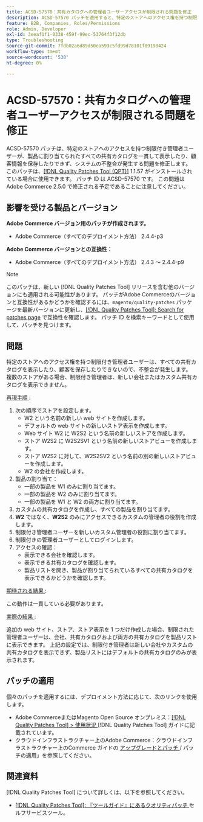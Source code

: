 ```yaml
---
title: ACSD-57570：共有カタログへの管理者ユーザーアクセスが制限される問題を修正
description: ACSD-57570 パッチを適用すると、特定のストアへのアクセス権を持つ制限付き管理者ユーザーが、製品に割り当てられたすべての共有カタログを一貫して表示したり、顧客情報を保存したりできず、システムの不整合が発生するAdobe Commerceの問題を修正できます。
feature: B2B, Companies, Roles/Permissions
role: Admin, Developer
exl-id: 3eeaf1f1-0338-459f-99ec-53764f3f12db
type: Troubleshooting
source-git-commit: 7fdb02a6d89d50ea593c5fd99d78101f89198424
workflow-type: tm+mt
source-wordcount: '538'
ht-degree: 0%

---
```


# ACSD-57570：共有カタログへの管理者ユーザーアクセスが制限される問題を修正

ACSD-57570 パッチは、特定のストアへのアクセスを持つ制限付き管理者ユーザーが、製品に割り当てられたすべての共有カタログを一貫して表示したり、顧客情報を保存したりできず、システムの不整合が発生する問題を修正します。 このパッチは、[[!DNL Quality Patches Tool (QPT)]](/help/tools/quality-patches-tool/quality-patches-tool-to-self-serve-quality-patches.md) 1.1.57 がインストールされている場合に使用できます。 パッチ ID は ACSD-57570 です。 この問題はAdobe Commerce 2.5.0 で修正される予定であることに注意してください。

## 影響を受ける製品とバージョン

**Adobe Commerce バージョン用のパッチが作成されます。**

* Adobe Commerce（すべてのデプロイメント方法） 2.4.4-p3

**Adobe Commerce バージョンとの互換性：**

* Adobe Commerce（すべてのデプロイメント方法） 2.4.3 ～ 2.4.4-p9

>[!NOTE]
>
>このパッチは、新しい [!DNL Quality Patches Tool] リリースを含む他のバージョンにも適用される可能性があります。 パッチがAdobe Commerceのバージョンと互換性があるかどうかを確認するには、`magento/quality-patches` パッケージを最新バージョンに更新し、[[!DNL Quality Patches Tool]: Search for patches page](https://experienceleague.adobe.com/tools/commerce-quality-patches/index.html) で互換性を確認します。 パッチ ID を検索キーワードとして使用して、パッチを見つけます。

## 問題

特定のストアへのアクセス権を持つ制限付き管理者ユーザーは、すべての共有カタログを表示したり、顧客を保存したりできないので、不整合が発生します。 複数のストアがある場合、制限付き管理者は、新しい会社またはカスタム共有カタログを表示できません。

<u> 再現手順 </u>:

1. 次の順序でストアを設定します。
   * W2 という名前の新しい web サイトを作成します。
   * デフォルトの web サイトの新しいストア表示を作成します。
   * Web サイト W2 に W2S2 という名前の新しいストアを作成します。
   * ストア W2S2 に W2S2SV1 という名前の新しいストアビューを作成します。
   * ストア W2S2 に対して、W2S2SV2 という名前の別の新しいストアビューを作成します。
   * W2 の会社を作成します。
1. 製品の割り当て：
   * 一部の製品を W1 のみに割り当てます。
   * 一部の製品を W2 のみに割り当てます。
   * 一部の製品を W1 と W2 の両方に割り当てます。
1. カスタムの共有カタログを作成し、すべての製品を割り当てます。
1. **W2** ではなく、**W2S2** のみにアクセスできるカスタムの管理者の役割を作成します。
1. 制限付き管理者ユーザーを新しいカスタム管理者の役割に割り当てます。
1. 制限付きの管理者ユーザーとしてログインします。
1. アクセスの確認：
   * 表示できる会社を確認します。
   * 表示できる共有カタログを確認します。
   * 製品リストを開き、製品が割り当てられているすべての共有カタログを表示できるかどうかを確認します。

<u> 期待される結果 </u>:

この動作は一貫している必要があります。

<u> 実際の結果 </u>:

追加の web サイト、ストア、ストア表示を 1 つだけ作成した場合、制限された管理者ユーザーは、会社、共有カタログおよび両方の共有カタログを製品リストに表示できます。 上記の設定では、制限付き管理者は新しい会社やカスタムの共有カタログを表示できず、製品リストにはデフォルトの共有カタログのみが表示されます。

## パッチの適用

個々のパッチを適用するには、デプロイメント方法に応じて、次のリンクを使用します。

* Adobe CommerceまたはMagento Open Source オンプレミス：[[!DNL Quality Patches Tool] > 使用状況 ](/help/tools/quality-patches-tool/usage.md)[!DNL Quality Patches Tool] ガイドに記載されています。
* クラウドインフラストラクチャー上のAdobe Commerce：クラウドインフラストラクチャー上のCommerce ガイドの [ アップグレードとパッチ ](https://experienceleague.adobe.com/docs/commerce-cloud-service/user-guide/develop/upgrade/apply-patches.html)/ パッチの適用」を参照してください。

## 関連資料

[!DNL Quality Patches Tool] について詳しくは、以下を参照してください。

* [[!DNL Quality Patches Tool]: 『ツールガイド』にあるクオリティパッチ ](/help/tools/quality-patches-tool/quality-patches-tool-to-self-serve-quality-patches.md) セルフサービスツール。
